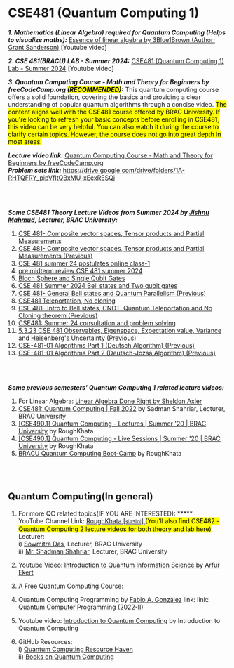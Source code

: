 # CSE481 (Quantum Computing 1)
<b><em>1. Mathematics (Linear Algebra) required for Quantum Computing (Helps to visualize maths):</em></b> [Essence of linear algebra by 3Blue1Brown (Author: Grant Sanderson)](https://www.youtube.com/playlist?list=PLZHQObOWTQDPD3MizzM2xVFitgF8hE_ab) [Youtube video]

<b><em>2. CSE 481(BRACU) LAB - Summer 2024:</b></em> [CSE481 (Quantum Computing 1) Lab - Summer 2024](https://www.youtube.com/playlist?list=PLvj5w6iNZqVjr40Xmk-JxrTc8eb4rFlhz) [Youtube video]

<b><em>3. Quantum Computing Course - Math and Theory for Beginners by freeCodeCamp.org <mark>(RECOMMENDED)</mark>:</b></em>
This quantum computing course offers a solid foundation, covering the basics and providing a clear understanding of popular quantum algorithms through a concise video. <mark> The content aligns well with the CSE481 course offered by BRAC University. If you're looking to refresh your basic concepts before enrolling in CSE481, this video can be very helpful. You can also watch it during the course to clarify certain topics. However, the course does not go into great depth in most areas. </mark>

<b><em>Lecture video link:</b></em> [Quantum Computing Course - Math and Theory for Beginners by freeCodeCamp.org](https://www.youtube.com/watch?v=tsbCSkvHhMo&t=2877s) <br>
<b><em>Problem sets link:</b></em> https://drive.google.com/drive/folders/1A-RHTQFRY_pipVfItQBxMU-xEexRESQj <be>

<br></br>

<b><em>Some CSE481 Theory Lecture Videos from Summer 2024 by [Jishnu Mahmud](https://www.cse.sds.bracu.ac.bd/faculty_profile/87/jishnu_mahmud), Lecturer, BRAC University: </b></em>
1. [CSE 481- Composite vector spaces, Tensor products and Partial Measurements ](https://www.youtube.com/watch?v=ZnCIm-XwzZ8)
2. [CSE 481- Composite vector spaces, Tensor products and Partial Measurements (Previous) ](https://www.youtube.com/watch?v=ZnCIm-XwzZ8)
3. [CSE 481 summer 24 postulates online class-1](https://www.youtube.com/watch?v=aWr0fz1pV1w)
4. [pre midterm review CSE 481 summer 2024](https://www.youtube.com/watch?v=hFSxshI3JEg)
5. [Bloch Sphere and Single Qubit Gates](https://www.youtube.com/watch?v=FZx2TpGTX8M)
6. [CSE 481 Summer 2024 Bell states and Two qubit gates](https://www.youtube.com/watch?v=Y_F3zsJAyjQ)
7. [CSE 481- General Bell states and Quantum Parallelism (Previous)](https://www.youtube.com/watch?v=dHPQ0sfFa9s) 
8. [CSE481 Teleportation, No cloning](https://www.youtube.com/watch?v=UFDYSE6nqHs)
9. [CSE 481- Intro to Bell states, CNOT. Quantum Teleportation and No Cloning theorem (Previous)](https://www.youtube.com/watch?v=F0dm3lFtlRM) 
10. [CSE481: Summer 24 consultation and problem solving](https://www.youtube.com/watch?v=EX4OIE5eP_I)  
11. [5.3.23 CSE 481 Observables, Eigenspace, Expectation value, Variance and Heisenberg's Uncertainty (Previous)](https://www.youtube.com/watch?v=MJlCv00j_FA)
12. [CSE-481-01 Algorithms Part 1 (Deutsch Algorithm) (Previous)](https://www.youtube.com/watch?v=Ru4zDOVkSuY)
13. [CSE-481-01 Algorithms Part 2 (Deutsch-Jozsa Algorithm) (Previous) ](https://www.youtube.com/watch?v=MmTOh1ao6TY) <br>

<br></br>

<b><em>Some previous semesters' Quantum Computing 1 related lecture videos:</b></em>

1. For Linear Algebra: [Linear Algebra Done Right by Sheldon Axler](https://www.youtube.com/playlist?list=PLGAnmvB9m7zOBVCZBUUmSinFV0wEir2Vw) 
2. [CSE481: Quantum Computing | Fall 2022](https://www.youtube.com/playlist?list=PL-lCYwFS3hp2T0MAwY0MmQpWaQF0pmsJv) by Sadman Shahriar, Lecturer, BRAC University
3. [[CSE490.1] Quantum Computing - Lectures | Summer '20 | BRAC University](https://www.youtube.com/playlist?list=PLvj5w6iNZqVh1xEngYv-YRrV00O89HVrb) by RoughKhata
4. [[CSE490.1] Quantum Computing - Live Sessions | Summer '20 | BRAC University](https://www.youtube.com/playlist?list=PLvj5w6iNZqVjI42wggGqWM3qUqibQcbgn) by RoughKhata
5. [BRACU Quantum Computing Boot-Camp](https://www.youtube.com/playlist?list=PLvj5w6iNZqVg_f6tGzuWkNj873pkHjrvK) by RoughKhata  <be>

<br></br>

## Quantum Computing(In general)

1. For more QC related topics(IF YOU ARE INTERESTED): ***** <br>
   YouTube Channel Link: [RoughKhata [রাফখাতা] ](https://www.youtube.com/@raf-khata/playlists) <mark> (You’ll also find CSE482 - Quantum Computing 2 lecture videos for both theory and lab here) </mark> <br>
             Lecturer: <br>
             i) [Sowmitra Das](https://cse.sds.bracu.ac.bd/faculty_profile/307/sowmitra_das), Lecturer, BRAC University <br>
             ii) [Mr. Shadman Shahriar](https://cse.sds.bracu.ac.bd/faculty_profile/146/mr_shadman_shahriar), Lecturer, BRAC University  

2. Youtube Video: [Introduction to Quantum Information Science by Arfur Ekert ](https://www.youtube.com/playlist?list=PLkespgaZN4gmu0nWNmfMflVRqw0VPkCGH)

3. A Free Quantum Computing Course: 

4. Quantum Computing Programming by [Fabio A. González](https://www.google.com/url?q=http://dis.unal.edu.co/~fgonza/&sa=D&source=docs&ust=1729863857007213&usg=AOvVaw1tEZ0-YuGB_pajH6QOLej7) link: link: [Quantum Computer Programming (2022-II)](https://fagonzalezo.github.io/qcp-2022-2/)

5. Youtube video: [Introduction to Quantum Computing](https://www.youtube.com/playlist?list=PLnK6MrIqGXsJfcBdppW3CKJ858zR8P4eP) by Introduction to Quantum Computing

6. GitHub Resources: <br>
i) [Quantum Computing Resource Haven](https://github.com/desireevl/awesome-quantum-computing?tab=readme-ov-file) <br>
ii) [Books on Quantum Computing](https://github.com/manjunath5496/Quantum-Computing-Books?tab=readme-ov-file) 
